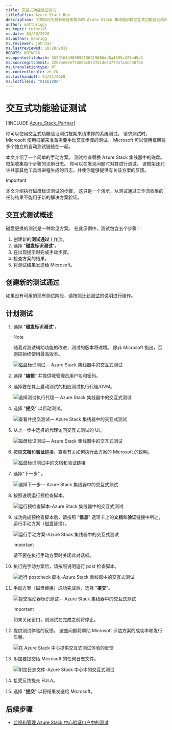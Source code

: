 ```yaml
---
title: 交互式功能验证测试
titleSuffix: Azure Stack Hub
description: 了解如何为具有验证即服务的 Azure Stack 集线器创建交互式功能验证测试。
author: mattbriggs
ms.topic: tutorial
ms.date: 04/20/2020
ms.author: mabrigg
ms.reviewer: johnhas
ms.lastreviewed: 10/28/2019
ROBOTS: NOINDEX
ms.openlocfilehash: 5529164b909099156219086dd8a4895c223ed5a3
ms.sourcegitcommit: 32834e69ef7a804c873fd1de4377d4fa3cc60fb6
ms.translationtype: MT
ms.contentlocale: zh-CN
ms.lasthandoff: 04/21/2020
ms.locfileid: "81661288"
---
```

# <a name="interactive-feature-verification-testing"></a>交互式功能验证测试  

[!INCLUDE [Azure_Stack_Partner](./includes/azure-stack-partner-appliesto.md)]

你可以使用交互式功能验证测试框架来请求你的系统测试。 请求测试时，Microsoft 使用框架来准备需要手动交互步骤的测试。 Microsoft 可以使用框架将多个独立的自动测试链接在一起。

本文介绍了一个简单的手动方案。 测试检查替换 Azure Stack 集线器中的磁盘。 框架收集每个步骤的诊断日志。 你可以在发现问题时对其进行调试。 该框架还允许共享其他工具或进程生成的日志，并使你能够提供有关该方案的反馈。

> [!Important]  
> 本文介绍执行磁盘标识测试的步骤。 这只是一个演示，从测试通过工作流收集的任何结果不能用于新的解决方案验证。

## <a name="overview-of-interactive-testing"></a>交互式测试概述

磁盘更换的测试是一种常见方案。 在此示例中，测试包含五个步骤：

1. 创建新的**测试通过**工作流。
2. 选择 "**磁盘标识测试**"。
3. 在出现提示时完成手动步骤。
4. 检查方案的结果。
5. 将测试结果发送给 Microsoft。

## <a name="create-a-new-test-pass"></a>创建新的测试通过

如果没有可用的现有测试阶段，请按照[计划测试](azure-stack-vaas-schedule-test-pass.md)的说明进行操作。

## <a name="schedule-the-test"></a>计划测试

1. 选择 "**磁盘标识测试**"。

    > [!Note]  
    > 随着对测试辅助功能的改进，测试的版本将递增。 除非 Microsoft 指出，否则应始终使用最高版本。

    ![磁盘标识测试— Azure Stack 集线器中的交互式测试](media/azure-stack-vaas-interactive-feature-verification/image4.png)

2. 选择 "**编辑**" 并提供域管理员用户名和密码。

3. 选择要在其上启动测试的相应测试执行代理/DVM。

    ![选择测试执行代理— Azure Stack 集线器中的交互式测试](media/azure-stack-vaas-interactive-feature-verification/image5.png)

4. 选择 "**提交**" 以启动测试。

    ![查看并提交测试— Azure Stack 集线器中的交互式测试](media/azure-stack-vaas-interactive-feature-verification/image6.png)

5. 从上一步中选择的代理访问交互式测试的 UI。

    ![磁盘标识测试— Azure Stack 集线器中的交互式测试](media/azure-stack-vaas-interactive-feature-verification/image8.png)

6. 按照**文档**和**验证**链接，查看有关如何执行此方案的 Microsoft 的说明。

    ![磁盘标识测试中的文档和验证链接](media/azure-stack-vaas-interactive-feature-verification/image9.png)

7. 选择“下一步”  。

    ![选择下一步— Azure Stack 集线器中的交互式测试](media/azure-stack-vaas-interactive-feature-verification/image10.png)

8. 按照说明运行预检查脚本。

    ![运行预检查脚本-Azure Stack 集线器中的交互式测试](media/azure-stack-vaas-interactive-feature-verification/image11.png)

9. 成功完成预检查脚本后，请按照 "**信息**" 选项卡上的**文档**和**验证**链接中所述，运行手动方案（磁盘替换）。

    ![运行手动方案-Azure Stack 集线器中的交互式测试](media/azure-stack-vaas-interactive-feature-verification/image12.png)

    > [!Important]  
    > 请不要在执行手动方案时关闭此对话框。

10. 执行完手动方案后，请按照说明运行 post 检查脚本。

    ![运行 postcheck 脚本-Azure Stack 集线器中的交互式测试](media/azure-stack-vaas-interactive-feature-verification/image13.png)

11. 手动方案（磁盘替换）成功完成后，选择 "**提交**"。

    ![提交驱动器标识测试— Azure Stack 集线器中的交互式测试](media/azure-stack-vaas-interactive-feature-verification/image14.png)

    > [!Important]  
    > 如果关闭窗口，则测试在完成之前将停止。

12. 提供测试体验的反馈。 这些问题将帮助 Microsoft 评估方案的成功率和发行质量。

    ![在 Azure Stack 中心提供交互式测试体验的反馈](media/azure-stack-vaas-interactive-feature-verification/image15.png)

13. 附加要提交给 Microsoft 的任何日志文件。

    ![附加日志文件-Azure Stack 中心中的交互式测试](media/azure-stack-vaas-interactive-feature-verification/image16.png)

14. 接受反馈提交 EULA。

15. 选择 "**提交**" 以将结果发送给 Microsoft。

## <a name="next-steps"></a>后续步骤

- [监视和管理 Azure Stack 中心验证门户中的测试](azure-stack-vaas-monitor-test.md)
